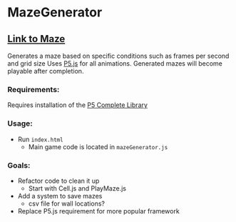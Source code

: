 # MazeGenerator

## [Link to Maze](zaneeme.github.io/MazeGenerator)
Generates a maze based on specific conditions such as frames per second and grid size
Uses [P5.js](https://p5js.org) for all animations.
Generated mazes will become playable after completion.

### Requirements:
Requires installation of the [P5 Complete Library](https://p5js.org/download/)

### Usage:
* Run `index.html`
	* Main game code is located in `mazeGenerator.js`

### Goals:
* Refactor code to clean it up
	* Start with Cell.js and PlayMaze.js
* Add a system to save mazes
	* csv file for wall locations?
* Replace P5.js requirement for more popular framework

